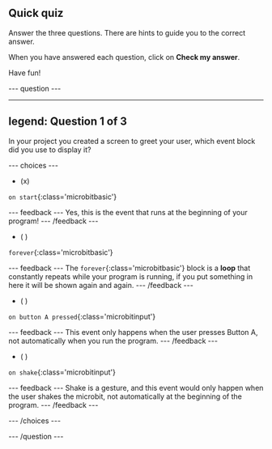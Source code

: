 ## Quick quiz

Answer the three questions. There are hints to guide you to the correct answer.

When you have answered each question, click on **Check my answer**. 

Have fun!

--- question ---

---
legend: Question 1 of 3
---

In your project you created a screen to greet your user, which event block did you use to display it?

--- choices ---

- (x)

`on start`{:class='microbitbasic'}

  --- feedback ---
Yes, this is the event that runs at the beginning of your program!
  --- /feedback ---

- ( )

`forever`{:class='microbitbasic'}

  --- feedback ---
The `forever`{:class='microbitbasic'} block is a **loop** that constantly repeats while your program is running, if you put something in here it will be shown again and again.
  --- /feedback ---

- ( ) 

`on button A pressed`{:class='microbitinput'}

  --- feedback ---
This event only happens when the user presses Button A, not automatically when you run the program.
  --- /feedback ---

- ( ) 

`on shake`{:class='microbitinput'}

  --- feedback ---
Shake is a gesture, and this event would only happen when the user shakes the microbit, not automatically at the beginning of the program.
  --- /feedback ---

--- /choices ---

--- /question ---
